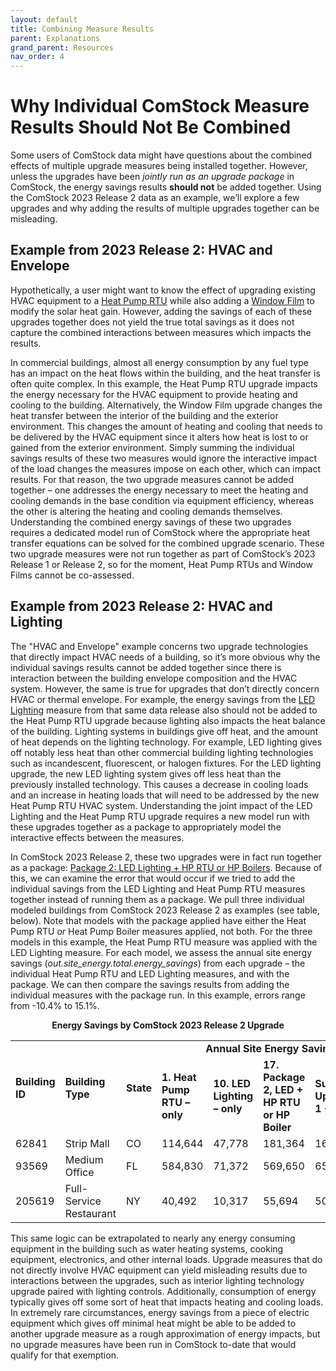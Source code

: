 ```yaml
---
layout: default
title: Combining Measure Results
parent: Explanations
grand_parent: Resources
nav_order: 4
---
```


# Why Individual ComStock Measure Results Should Not Be Combined

Some users of ComStock data might have questions about the combined effects of multiple upgrade measures being installed together. However, unless the upgrades have been _jointly run as an upgrade package_ in ComStock, the energy savings results **should not** be added together. Using the ComStock 2023 Release 2 data as an example, we’ll explore a few upgrades and why adding the results of multiple upgrades together can be misleading.  

## Example from 2023 Release 2: HVAC and Envelope
Hypothetically, a user might want to know the effect of upgrading existing HVAC equipment to a [Heat Pump RTU](https://nrel.github.io/ComStock.github.io/docs/resources/references/upgrade_measures/hvac_hp_rtu.html) while also adding a [Window Film](https://nrel.github.io/ComStock.github.io/docs/resources/references/upgrade_measures/env_window_film.html) to modify the solar heat gain. However, adding the savings of each of these upgrades together does not yield the true total savings as it does not capture the combined interactions between measures which impacts the results. 

In commercial buildings, almost all energy consumption by any fuel type has an impact on the heat flows within the building, and the heat transfer is often quite complex. In this example, the Heat Pump RTU upgrade impacts the energy necessary for the HVAC equipment to provide heating and cooling to the building. Alternatively, the Window Film upgrade changes the heat transfer between the interior of the building and the exterior environment. 
This changes the amount of heating and cooling that needs to be delivered by the HVAC equipment since it alters how heat is lost to or gained from the exterior environment. Simply summing the individual savings results of these two measures would ignore the interactive impact of the load changes the measures impose on each other, which can impact results. For that reason, the two upgrade measures cannot be added together – one addresses the energy necessary to meet the heating and cooling demands in the base condition via equipment efficiency, whereas the other is altering the heating and cooling demands themselves. Understanding the combined energy savings of these two upgrades requires a dedicated model run of ComStock where the appropriate heat transfer equations can be solved for the combined upgrade scenario. These two upgrade measures were not run together as part of ComStock’s 2023 Release 1 or Release 2, so for the moment, Heat Pump RTUs and Window Films cannot be co-assessed.


## Example from 2023 Release 2: HVAC and Lighting
The "HVAC and Envelope" example concerns two upgrade technologies that directly impact HVAC needs of a building, so it’s more obvious why the individual savings results cannot be added together since there is interaction between the building envelope composition and the HVAC system. However, the same is true for upgrades that don’t directly concern HVAC or thermal envelope. For example, the energy savings from the [LED Lighting](https://www.nrel.gov/docs/fy24osti/86100.pdf) measure from that same data release also should not be added to the Heat Pump RTU upgrade because lighting also impacts the heat balance of the building. Lighting systems in buildings give off heat, and the amount of heat depends on the lighting technology. For example, LED lighting gives off notably less heat than other commercial building lighting technologies such as incandescent, fluorescent, or halogen fixtures. For the LED lighting upgrade, the new LED lighting system gives off less heat than the previously installed technology. This causes a decrease in cooling loads and an increase in heating loads that will need to be addressed by the new Heat Pump RTU HVAC system. Understanding the joint impact of the LED Lighting and the Heat Pump RTU upgrade requires a new model run with these upgrades together as a package to appropriately model the interactive effects between the measures. 

In ComStock 2023 Release 2, these two upgrades were in fact run together as a package: [Package 2: LED Lighting + HP RTU or HP Boilers](https://nrel.github.io/ComStock.github.io/docs/resources/references/upgrade_measures/package_2.html). Because of this, we can examine the error that would occur if we tried to add the individual savings from the LED Lighting and Heat Pump RTU measures together instead of running them as a package. We pull three individual modeled buildings from ComStock 2023 Release 2 as examples (see table, below). Note that models with the package applied have either the Heat Pump RTU _or_ Heat Pump Boiler measures applied, not both. For the three models in this example, the Heat Pump RTU measure was applied with the LED Lighting measure. For each model, we assess the annual site energy savings (*out.site_energy.total.energy_savings*) from each upgrade – the individual Heat Pump RTU and LED Lighting measures, and with the package. We can then compare the savings results from adding the individual measures with the package run. In this example, errors range from -10.4% to 15.1%.

<p style="text-align: center;"><b>Energy Savings by ComStock 2023 Release 2 Upgrade</b></p>

<table>
    <tr>
        <td rowspan="2"><b>Building ID</b></td>
        <td rowspan="2"><b>Building Type</b></td>
        <td rowspan="2"><b>State</b></td>
        <td style="text-align: center" colspan="5"><b>Annual Site Energy Savings (kWh)</b></td>
    </tr>
    <tr>
        <td><b>1. Heat Pump RTU – only</b></td>
        <td><b>10. LED Lighting – only</b></td>
        <td><b>17. Package 2, LED + HP RTU or HP Boiler</b></td>
        <td><b>Sum Upgrades 1 + 10</b></td>
        <td><b>% Error</b></td>
    </tr>
    <tr>
        <td>62841</td>
        <td>Strip Mall</td>
        <td>CO</td>
        <td>114,644</td>
        <td>47,778</td>
        <td>181,364</td>
        <td>162,422</td>
        <td>-10.40%</td>
    </tr>
    <tr>
        <td>93569</td>
        <td>Medium Office</td>
        <td>FL</td>
        <td>584,830</td>
        <td>71,372</td>
        <td>569,650</td>
        <td>656,202</td>
        <td>15.10%</td>
    </tr>
    <tr>
        <td>205619</td>
        <td>Full-Service Restaurant</td>
        <td>NY</td>
        <td>40,492</td>
        <td>10,317</td>
        <td>55,694</td>
        <td>50,809</td>
        <td>-8.80%</td>
    </tr>
</table>


This same logic can be extrapolated to nearly any energy consuming equipment in the building such as water heating systems, cooking equipment, electronics, and other internal loads. Upgrade measures that do not directly involve HVAC equipment can yield misleading results due to interactions between the upgrades, such as interior lighting technology upgrade paired with lighting controls. Additionally, consumption of energy typically gives off some sort of heat that impacts heating and cooling loads. In extremely rare circumstances, energy savings from a piece of electric equipment which gives off minimal heat might be able to be added to another upgrade measure as a rough approximation of energy impacts, but no upgrade measures have been run in ComStock to-date that would qualify for that exemption. 